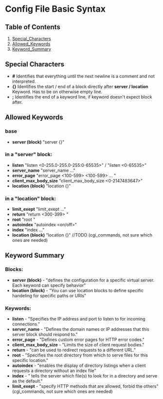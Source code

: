 # Config File Basic Syntax

## Table of Contents
1. [Special_Characters](#special-characters)
2. [Allowed_Keywords](#allowed-keywords)
3. [Keyword_Summary](#keyword-summary)

## Special Characters
- **#** Identifies that everything until the next newline is a comment and not interpreted.
- **{}** Identifies the start / end of a block directly after **server / location** Keyword. Has to be on otherwise empty line.
- **;** Identifies the end of a keyword line, if keyword doesn't expect block after.


## Allowed Keywords

### base
- **server (block)**		"server {}"

### in a "server" block:
- **listen**				"listen <0-255.0-255.0-255:0-65535>" / "listen <0-65535>"
- **server_name**			"server_name <name> <name> ..."
- **error_page**			"error_page <100-599> <100-599> ... <html-file>"
- **client_max_body_size**	"client_max_body_size <0-2147483647>"
- **location (block)**		"location <name> {}"

### in a "location" block:
- **limit_exept**			"limit_exept <HTTP-Method> <HTTP-Method> ..."
- **return**				"return <300-399> <url>"
- **root**					"root <path>"
- **autoindex**				"autoindex <on/off>"
- **index**					"index <html-file> <html-file> ..."
- **location (block)**		"location <name> {}"
//TODO (cgi_commands, not sure which ones are needed)


## Keyword Summary
### Blocks:
- **server (block)** 		- "defines the configuration for a specific virtual server. Each keyword can specify behavior"
- **location (block)** 		- "You can use location blocks to define specific handeling for specific paths or URIs"

### Keywords:
- **listen** 				- "Specifies the IP address and port to listen to for incoming connections."
- **server_name**			- "Defines the domain names or IP addresses that this server block should respond to."
- **error_page**			- "Defines custom error pages for HTTP error codes."
- **client_max_body_size** 	- "Limits the size of client request bodies."
- **return**				- "can be used to redirect requests to a different URL."
- **root** 					- "Specifies the root directory from which to serve files for this specific location."
- **autoindex** 			- "enables the display of directory listings when a client requests a directory without an index file"
- **index** 				- " tells the server which file(s) to look for in a directory and serve as the default."
- **limit_exept** 			- "specify HTTP methods that are allowed, forbid the others"
(cgi_commands, not sure which ones are needed)


